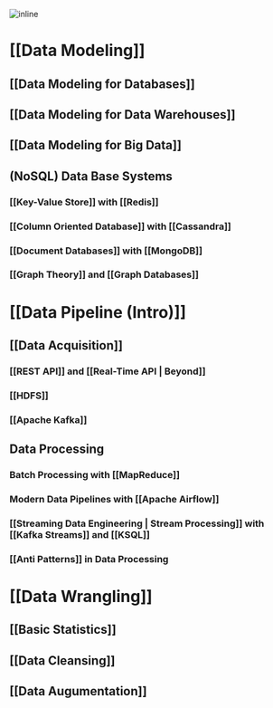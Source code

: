 ![inline](./attachments/dataeng.png)

# [[Data Modeling]]

## [[Data Modeling for Databases]]

## [[Data Modeling for Data Warehouses]]

## [[Data Modeling for Big Data]]
 
## (NoSQL) Data Base Systems

### [[Key-Value Store]] with [[Redis]]

### [[Column Oriented Database]] with [[Cassandra]]

### [[Document Databases]] with [[MongoDB]]

### [[Graph Theory]] and [[Graph Databases]] 

# [[Data Pipeline (Intro)]]

## [[Data Acquisition]]

### [[REST API]] and [[Real-Time API | Beyond]]

### [[HDFS]]

### [[Apache Kafka]]

## Data Processing

### Batch Processing with [[MapReduce]]

### Modern Data Pipelines with [[Apache Airflow]]

### [[Streaming Data Engineering | Stream Processing]] with [[Kafka Streams]] and [[KSQL]]

### [[Anti Patterns]] in Data Processing

# [[Data Wrangling]]

## [[Basic Statistics]]

## [[Data Cleansing]]

## [[Data Augumentation]]


